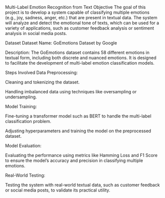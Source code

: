 Multi-Label Emotion Recognition from Text
Objective
The goal of this project is to develop a system capable of classifying multiple emotions (e.g., joy, sadness, anger, etc.) that are present in textual data. The system will analyze and detect the emotional tone of texts, which can be used for a variety of applications, such as customer feedback analysis or sentiment analysis in social media posts.

Dataset
Dataset Name: GoEmotions Dataset by Google

Description: The GoEmotions dataset contains 58 different emotions in textual form, including both discrete and nuanced emotions. It is designed to facilitate the development of multi-label emotion classification models.

Steps Involved
Data Preprocessing:

Cleaning and tokenizing the dataset.

Handling imbalanced data using techniques like oversampling or undersampling.

Model Training:

Fine-tuning a transformer model such as BERT to handle the multi-label classification problem.

Adjusting hyperparameters and training the model on the preprocessed dataset.

Model Evaluation:

Evaluating the performance using metrics like Hamming Loss and F1 Score to ensure the model’s accuracy and precision in classifying multiple emotions.

Real-World Testing:

Testing the system with real-world textual data, such as customer feedback or social media posts, to validate its practical utility.
